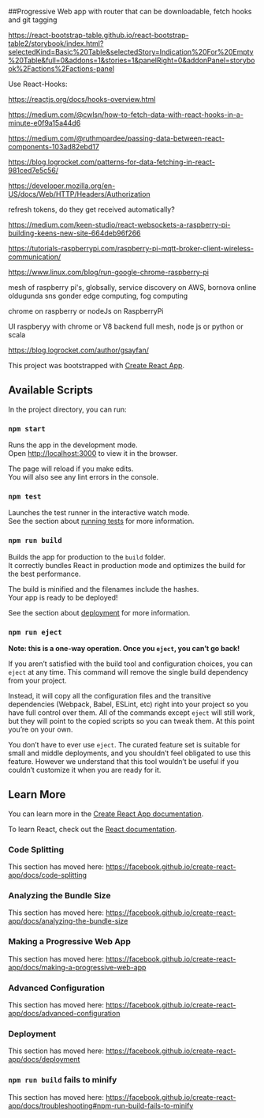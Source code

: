 


##Progressive Web app with router that can be downloadable, fetch hooks and git tagging

https://react-bootstrap-table.github.io/react-bootstrap-table2/storybook/index.html?selectedKind=Basic%20Table&selectedStory=Indication%20For%20Empty%20Table&full=0&addons=1&stories=1&panelRight=0&addonPanel=storybook%2Factions%2Factions-panel


Use React-Hooks:

https://reactjs.org/docs/hooks-overview.html

https://medium.com/@cwlsn/how-to-fetch-data-with-react-hooks-in-a-minute-e0f9a15a44d6


https://medium.com/@ruthmpardee/passing-data-between-react-components-103ad82ebd17

https://blog.logrocket.com/patterns-for-data-fetching-in-react-981ced7e5c56/

https://developer.mozilla.org/en-US/docs/Web/HTTP/Headers/Authorization



refresh tokens, do they get received automatically?


https://medium.com/keen-studio/react-websockets-a-raspberry-pi-building-keens-new-site-664deb96f266

https://tutorials-raspberrypi.com/raspberry-pi-mqtt-broker-client-wireless-communication/

https://www.linux.com/blog/run-google-chrome-raspberry-pi

mesh of raspberry pi's, globsally, service discovery on AWS,
        bornova online oldugunda sns gonder
edge computing,
fog computing

chrome on raspberry or nodeJs on RaspberryPi

UI raspberyy with chrome or V8
    backend full mesh, node js or python or scala



https://blog.logrocket.com/author/gsayfan/








This project was bootstrapped with [Create React App](https://github.com/facebook/create-react-app).

## Available Scripts

In the project directory, you can run:

### `npm start`

Runs the app in the development mode.<br>
Open [http://localhost:3000](http://localhost:3000) to view it in the browser.

The page will reload if you make edits.<br>
You will also see any lint errors in the console.

### `npm test`

Launches the test runner in the interactive watch mode.<br>
See the section about [running tests](https://facebook.github.io/create-react-app/docs/running-tests) for more information.

### `npm run build`

Builds the app for production to the `build` folder.<br>
It correctly bundles React in production mode and optimizes the build for the best performance.

The build is minified and the filenames include the hashes.<br>
Your app is ready to be deployed!

See the section about [deployment](https://facebook.github.io/create-react-app/docs/deployment) for more information.

### `npm run eject`

**Note: this is a one-way operation. Once you `eject`, you can’t go back!**

If you aren’t satisfied with the build tool and configuration choices, you can `eject` at any time. This command will remove the single build dependency from your project.

Instead, it will copy all the configuration files and the transitive dependencies (Webpack, Babel, ESLint, etc) right into your project so you have full control over them. All of the commands except `eject` will still work, but they will point to the copied scripts so you can tweak them. At this point you’re on your own.

You don’t have to ever use `eject`. The curated feature set is suitable for small and middle deployments, and you shouldn’t feel obligated to use this feature. However we understand that this tool wouldn’t be useful if you couldn’t customize it when you are ready for it.

## Learn More

You can learn more in the [Create React App documentation](https://facebook.github.io/create-react-app/docs/getting-started).

To learn React, check out the [React documentation](https://reactjs.org/).

### Code Splitting

This section has moved here: https://facebook.github.io/create-react-app/docs/code-splitting

### Analyzing the Bundle Size

This section has moved here: https://facebook.github.io/create-react-app/docs/analyzing-the-bundle-size

### Making a Progressive Web App

This section has moved here: https://facebook.github.io/create-react-app/docs/making-a-progressive-web-app

### Advanced Configuration

This section has moved here: https://facebook.github.io/create-react-app/docs/advanced-configuration

### Deployment

This section has moved here: https://facebook.github.io/create-react-app/docs/deployment

### `npm run build` fails to minify

This section has moved here: https://facebook.github.io/create-react-app/docs/troubleshooting#npm-run-build-fails-to-minify

